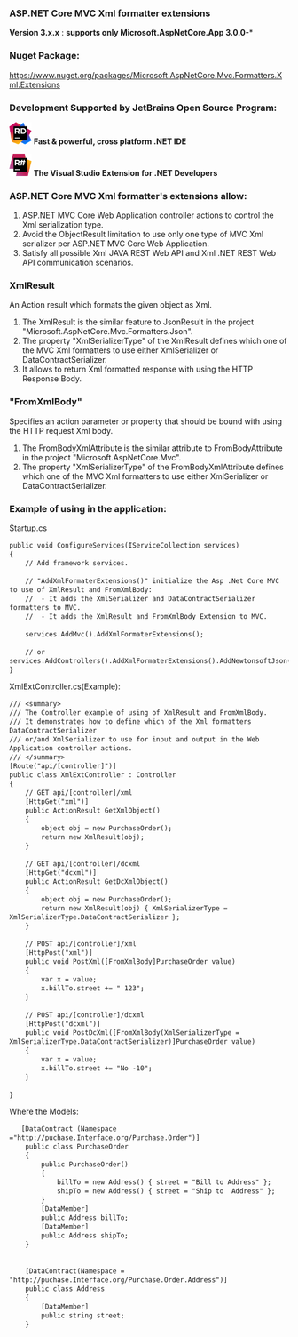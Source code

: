 ### ASP.NET Core MVC Xml formatter extensions

**Version 3.x.x** : **supports only **Microsoft.AspNetCore.App** 3.0.0-***

### Nuget Package: 
https://www.nuget.org/packages/Microsoft.AspNetCore.Mvc.Formatters.Xml.Extensions 

### Development Supported by JetBrains Open Source Program:

<a href="https://www.jetbrains.com/?from=XmlResult"> <img src="https://github.com/Wallsmedia/XmlResult/blob/master/Logo/rider/logo.png?raw=true" Width="40p" /></a> **Fast & powerful,
cross platform .NET IDE**

<a href="https://www.jetbrains.com/?from=XmlResult"> <img src="https://github.com/Wallsmedia/XmlResult/blob/master/Logo/resharper/logo.png?raw=true" Width="40p" /></a> **The Visual Studio Extension for .NET Developers**

### ASP.NET Core MVC Xml formatter's extensions allow:

1. ASP.NET MVC Core Web Application controller actions to control the Xml serialization type.
2. Avoid the ObjectResult limitation to use only one type of MVC Xml serializer per ASP.NET MVC Core Web Application. 
3. Satisfy all possible Xml JAVA REST Web API and Xml .NET REST Web API communication scenarios.

### XmlResult
An Action result which formats the given object as Xml.

1. The XmlResult is the similar feature to JsonResult in the project "Microsoft.AspNetCore.Mvc.Formatters.Json".
2. The property "XmlSerializerType" of the XmlResult defines which one of the MVC Xml formatters to use either XmlSerializer or DataContractSerializer.
3. It allows to return Xml formatted response with using the HTTP Response Body. 

### "FromXmlBody" 
Specifies an action parameter or property that should be bound with using the HTTP request Xml body.

1. The FromBodyXmlAttribute is the similar attribute to FromBodyAttribute in the project "Microsoft.AspNetCore.Mvc".
2. The property "XmlSerializerType" of the FromBodyXmlAttribute defines which one of the MVC Xml formatters to use either XmlSerializer or DataContractSerializer.

### Example of using in the application:

Startup.cs

```
public void ConfigureServices(IServiceCollection services)
{
    // Add framework services.

    // "AddXmlFormaterExtensions()" initialize the Asp .Net Core MVC to use of XmlResult and FromXmlBody:
    //  - It adds the XmlSerializer and DataContractSerializer formatters to MVC.
    //  - It adds the XmlResult and FromXmlBody Extension to MVC.

    services.AddMvc().AddXmlFormaterExtensions(); 

    // or services.AddControllers().AddXmlFormaterExtensions().AddNewtonsoftJson();
}
```

XmlExtController.cs(Example): 

```
/// <summary>
/// The Controller example of using of XmlResult and FromXmlBody.
/// It demonstrates how to define which of the Xml formatters DataContractSerializer
/// or/and XmlSerializer to use for input and output in the Web Application controller actions.
/// </summary>
[Route("api/[controller]")]
public class XmlExtController : Controller
{
    // GET api/[controller]/xml
    [HttpGet("xml")]
    public ActionResult GetXmlObject()
    {
        object obj = new PurchaseOrder();
        return new XmlResult(obj);
    }

    // GET api/[controller]/dcxml
    [HttpGet("dcxml")]
    public ActionResult GetDcXmlObject()
    {
        object obj = new PurchaseOrder();
        return new XmlResult(obj) { XmlSerializerType = XmlSerializerType.DataContractSerializer };
    }

    // POST api/[controller]/xml
    [HttpPost("xml")]
    public void PostXml([FromXmlBody]PurchaseOrder value)
    {
        var x = value;
        x.billTo.street += " 123";
    }

    // POST api/[controller]/dcxml
    [HttpPost("dcxml")]
    public void PostDcXml([FromXmlBody(XmlSerializerType = XmlSerializerType.DataContractSerializer)]PurchaseOrder value)
    {
        var x = value;
        x.billTo.street += "No -10";
    }

}  
```

Where the Models:

```
   [DataContract (Namespace ="http://puchase.Interface.org/Purchase.Order")]
    public class PurchaseOrder
    {
        public PurchaseOrder()
        {
            billTo = new Address() { street = "Bill to Address" };
            shipTo = new Address() { street = "Ship to  Address" };
        }
        [DataMember]
        public Address billTo;
        [DataMember]
        public Address shipTo;
    }


    [DataContract(Namespace = "http://puchase.Interface.org/Purchase.Order.Address")]
    public class Address
    {
        [DataMember]
        public string street;
    }
 ```

